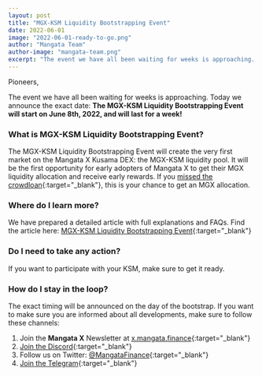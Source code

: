 ```yaml
---
layout: post
title: "MGX-KSM Liquidity Bootstrapping Event"
date: 2022-06-01
image: "2022-06-01-ready-to-go.png"
author: "Mangata Team"
author-image: "mangata-team.png"
excerpt: "The event we have all been waiting for weeks is approaching. Today we announce the exact date: The MGX-KSM Liquidity Bootstrapping Event will start on June 8th, 2022, and will last for a week!"
---
```


Pioneers,

The event we have all been waiting for weeks is approaching. Today we announce the exact date: **The MGX-KSM Liquidity Bootstrapping Event will start on June 8th, 2022, and will last for a week!**

### What is MGX-KSM Liquidity Bootstrapping Event?

The MGX-KSM Liquidity Bootstrapping Event will create the very first market on the Mangata X Kusama DEX: the MGX-KSM liquidity pool. It will be the first opportunity for early adopters of Mangata X to get their MGX liquidity allocation and receive early rewards. If you [missed the crowdloan](https://blog.mangata.finance/news/2022-02-22-mangata-x-crowdloan-capped/){:target="\_blank"}, this is your chance to get an MGX allocation.

### Where do I learn more?

We have prepared a detailed article with full explanations and FAQs. Find the article here: [MGX-KSM Liquidity Bootstrapping Event](https://www.notion.so/MGX-KSM-Liquidity-Bootstrapping-Event-a436c93f21b54bec84e2cf71cdb49643){:target="\_blank"}

### Do I need to take any action?

If you want to participate with your KSM, make sure to get it ready.

### How do I stay in the loop?

The exact timing will be announced on the day of the bootstrap. If you want to make sure you are informed about all developments, make sure to follow these channels:

1. Join the **Mangata X** Newsletter at [x.mangata.finance](https://x.mangata.finance/){:target="\_blank"}
2. [Join the Discord](https://discord.gg/mangata){:target="\_blank"}
3. Follow us on Twitter: [@MangataFinance](https://twitter.com/MangataFinance){:target="\_blank"}
4. [Join the Telegram](https://t.me/mgtfi){:target="\_blank"}